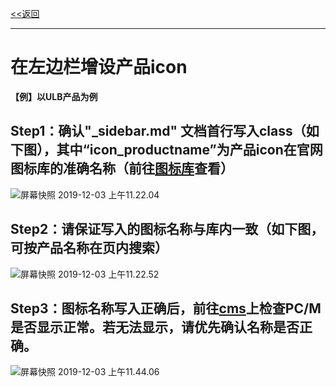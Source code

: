 [<<返回](https://leaishere.github.io/docs_new/)

------

# 在左边栏增设产品icon
**【例】以ULB产品为例**

## Step1：确认"_sidebar.md" 文档首行写入class（如下图），其中“icon_productname”为产品icon在官网图标库的准确名称（前往[图标库](https://console-font.pre.ucloudadmin.com/www/preview)查看）
![屏幕快照 2019-12-03 上午11.22.04](images/class.png)

	
## Step2：请保证写入的图标名称与库内一致（如下图，可按产品名称在页内搜索）
![屏幕快照 2019-12-03 上午11.22.52](images/icon.png)

  	
## Step3：图标名称写入正确后，前往[cms]()上检查PC/M是否显示正常。若无法显示，请优先确认名称是否正确。
![屏幕快照 2019-12-03 上午11.44.06](images/pc&m.png)










